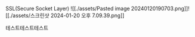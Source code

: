SSL(Secure Socket Layer)
![[./assets/Pasted image 20240120190703.png]]![[./assets/스크린샷 2024-01-20 오후 7.09.39.png]]

테스트테스트테스트


